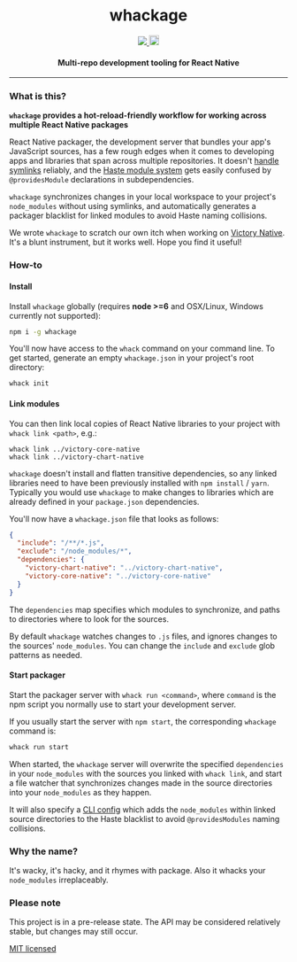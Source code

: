 <h1 align="center">whackage</h1>

<p align="center">
  <a title='License' href="https://raw.githubusercontent.com/FormidableLabs/whackage/master/LICENSE">
    <img src='https://img.shields.io/badge/license-MIT-blue.svg' />
  </a>
  <a href="https://badge.fury.io/js/whackage">
    <img src="https://badge.fury.io/js/whackage.svg" alt="npm version" height="18">
  </a>
</p>

<h4 align="center">
  Multi-repo development tooling for React Native
</h4>

***

### What is this?

**`whackage` provides a hot-reload-friendly workflow for working across multiple React Native packages**

React Native packager, the development server that bundles your app's JavaScript sources, has a few rough
edges when it comes to developing apps and libraries that span across multiple repositories. It doesn't
[handle symlinks](https://productpains.com/post/react-native/symlink-support-for-packager) reliably, and the
[Haste module system](https://github.com/facebookarchive/node-haste/tree/master) gets easily confused by
`@providesModule` declarations in subdependencies.

`whackage` synchronizes changes in your local workspace to your project's `node_modules` without using symlinks, and automatically generates a packager blacklist for linked modules to avoid Haste naming collisions.

We wrote `whackage` to scratch our own itch when working on [Victory Native](https://github.com/formidablelabs/victory-native). It's a blunt instrument, but it works
well. Hope you find it useful!

### How-to

#### Install

Install `whackage` globally (requires **node >=6** and OSX/Linux, Windows currently not supported):
```sh
npm i -g whackage
```

You'll now have access to the `whack` command on your command line. To get started, generate an empty
`whackage.json` in your project's root directory:
```sh
whack init
```

#### Link modules

You can then link local copies of React Native libraries to your project with `whack link <path>`, e.g.:
```
whack link ../victory-core-native
whack link ../victory-chart-native
```

`whackage` doesn't install and flatten transitive dependencies, so any linked libraries need to have been
previously installed with `npm install` / `yarn`. Typically you would use `whackage` to make changes to libraries
which are already defined in your `package.json` dependencies.

You'll now have a `whackage.json` file that looks as follows:
```json
{
  "include": "/**/*.js",
  "exclude": "/node_modules/*",
  "dependencies": {
    "victory-chart-native": "../victory-chart-native",
    "victory-core-native": "../victory-core-native"
  }
}
```

The `dependencies` map specifies which modules to synchronize, and paths to directories where to
look for the sources.

By default `whackage` watches changes to `.js` files, and ignores changes to the sources' `node_modules`.
You can change the `include` and `exclude` glob patterns as needed.

#### Start packager

Start the packager server with `whack run <command>`, where `command` is the npm script you normally use
to start your development server.

If you usually start the server with `npm start`, the corresponding `whackage` command is:
```sh
whack run start
```

When started, the `whackage` server will overwrite the specified `dependencies` in your `node_modules`
with the sources you linked with `whack link`, and start a file watcher that synchronizes changes made
in the source directories into your `node_modules` as they happen.

It will also specify a [CLI config](https://github.com/facebook/react-native/blob/master/packager/rn-cli.config.js)
which adds the `node_modules` within linked source directories to the Haste blacklist to avoid `@providesModules`
naming collisions.

### Why the name?

It's wacky, it's hacky, and it rhymes with package. Also it whacks your `node_modules` irreplaceably.

### Please note

This project is in a pre-release state. The API may be considered relatively stable, but changes may still occur.

[MIT licensed](LICENSE)
